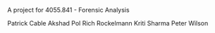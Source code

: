A project for 4055.841 - Forensic Analysis

Patrick Cable
Akshad Pol
Rich Rockelmann
Kriti Sharma
Peter Wilson
